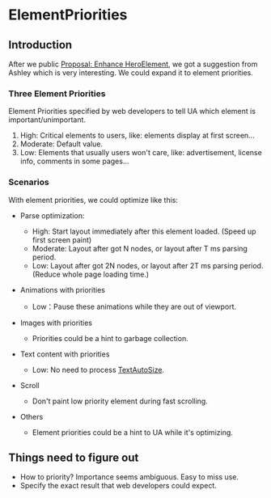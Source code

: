 # ElementPriorities

## Introduction

After we public [Proposal: Enhance HeroElement](https://discourse.wicg.io/t/proposal-enhance-heroelement/2163), we got a suggestion from Ashley which is very interesting. We could expand it to element priorities. 

### Three Element Priorities

Element Priorities specified by web developers to tell UA which element is important/unimportant.

 1. High: Critical elements to users, like: elements display at first screen...
 2. Moderate: Default value.
 3. Low: Elements that usually users won't care, like: advertisement, license info, comments in some pages...

### Scenarios

With element priorities, we could optimize like this:

- Parse optimization:
	- High: Start layout immediately after this element loaded. (Speed up first screen paint)
	- Moderate: Layout after got N nodes, or layout after T ms parsing period.
	- Low: Layout after got 2N nodes, or layout after 2T ms parsing period.(Reduce whole page loading time.)

- Animations with priorities
	- Low：Pause these animations while they are out of viewport.

- Images with priorities
	- Priorities could be a hint to garbage collection.

- Text content with priorities
	- Low: No need to process [TextAutoSize](https://docs.google.com/document/d/1PPcEwAhXJJ1TQShor29KWB17KJJq7UJOM34oHwYP3Zg/edit#heading=h.kzw6s3kvr392).

- Scroll
	- Don't paint low priority element during fast scrolling.

- Others
	- Element priorities could be a hint to UA while it's optimizing.


## Things need to figure out

- How to priority? Importance seems ambiguous. Easy to miss use.
- Specify the exact result that web developers could expect.
